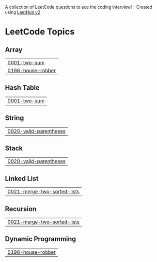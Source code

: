 A collection of LeetCode questions to ace the coding interview! - Created using [LeetHub v2](https://github.com/arunbhardwaj/LeetHub-2.0)
<!---LeetCode Topics Start-->
# LeetCode Topics
## Array
|  |
| ------- |
| [0001-two-sum](https://github.com/Rajkanwars15/LC/tree/master/0001-two-sum) |
| [0198-house-robber](https://github.com/Rajkanwars15/LC/tree/master/0198-house-robber) |
## Hash Table
|  |
| ------- |
| [0001-two-sum](https://github.com/Rajkanwars15/LC/tree/master/0001-two-sum) |
## String
|  |
| ------- |
| [0020-valid-parentheses](https://github.com/Rajkanwars15/LC/tree/master/0020-valid-parentheses) |
## Stack
|  |
| ------- |
| [0020-valid-parentheses](https://github.com/Rajkanwars15/LC/tree/master/0020-valid-parentheses) |
## Linked List
|  |
| ------- |
| [0021-merge-two-sorted-lists](https://github.com/Rajkanwars15/LC/tree/master/0021-merge-two-sorted-lists) |
## Recursion
|  |
| ------- |
| [0021-merge-two-sorted-lists](https://github.com/Rajkanwars15/LC/tree/master/0021-merge-two-sorted-lists) |
## Dynamic Programming
|  |
| ------- |
| [0198-house-robber](https://github.com/Rajkanwars15/LC/tree/master/0198-house-robber) |
<!---LeetCode Topics End-->